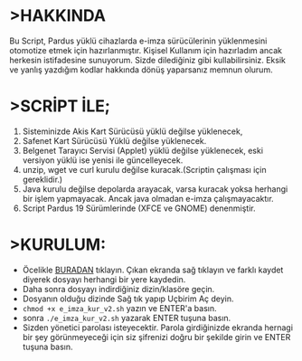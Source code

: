 # >HAKKINDA
Bu Script, Pardus yüklü cihazlarda e-imza sürücülerinin yüklenmesini otomotize etmek için hazırlanmıştır. Kişisel Kullanım için hazırladım ancak herkesin istifadesine sunuyorum. Sizde dilediğiniz gibi kullabilirsiniz. Eksik ve yanlış yazdığım kodlar hakkında dönüş yaparsanız memnun olurum.

# >SCRİPT İLE;
1. Sisteminizde Akis Kart Sürücüsü yüklü değilse yüklenecek,
2. Safenet Kart Sürücüsü Yüklü değilse yüklenecek.
3. Belgenet Tarayıcı Servisi (Applet) yüklü değilse yüklenecek, eski versiyon yüklü ise yenisi ile güncelleyecek.
4. unzip, wget ve curl kurulu değilse kuracak.(Scriptin çalışması için gereklidir.)
5. Java kurulu değilse depolarda arayacak, varsa kuracak yoksa herhangi bir işlem yapmayacak. Ancak java olmadan e-imza çalışmayacaktır.
6. Script Pardus 19 Sürümlerinde (XFCE ve GNOME) denenmiştir.

# >KURULUM:
* Öcelikle [BURADAN](https://raw.githubusercontent.com/yahyayildirim/belgenet_e_imza_kur/main/e_imza_kur_v2.sh) tıklayın. Çıkan ekranda sağ tıklayın ve farklı kaydet diyerek dosyayı herhangi bir yere kaydedin.
* Daha sonra dosyayı indirdiğiniz dizin/klasöre geçin.
* Dosyanın olduğu dizinde Sağ tık yapıp Uçbirim Aç deyin.
* ```chmod +x e_imza_kur_v2.sh``` yazın ve ENTER'a basın.
* sonra ```./e_imza_kur_v2.sh``` yazarak ENTER tuşuna basın.
* Sizden yönetici parolası isteyecektir. Parola girdiğinizde ekranda hernagi bir şey görünmeyeceği için siz şifrenizi doğru bir şekilde girin ve ENTER tuşuna basın.
